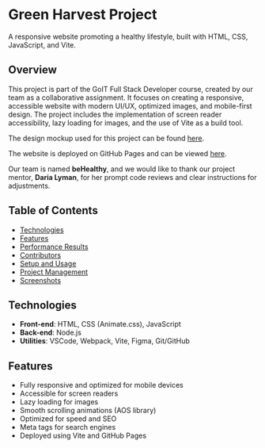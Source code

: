 # Green Harvest Project

A responsive website promoting a healthy lifestyle, built with HTML, CSS, JavaScript, and Vite.

## Overview
This project is part of the GoIT Full Stack Developer course, created by our team as a collaborative assignment. It focuses on creating a responsive, accessible website with modern UI/UX, optimized images, and mobile-first design. The project includes the implementation of screen reader accessibility, lazy loading for images, and the use of Vite as a build tool.

The design mockup used for this project can be found [here](https://www.figma.com/design/ObvvH4JjCuw8gBzYmiLIII).

The website is deployed on GitHub Pages and can be viewed [here]([https://your-github-pages-link](https://mafsida.github.io/green-harvest-team-project/)).

Our team is named **beHealthy**, and we would like to thank our project mentor, **Daria Lyman**, for her prompt code reviews and clear instructions for adjustments.

## Table of Contents
- [Technologies](#technologies)
- [Features](#features)
- [Performance Results](#performance-results)
- [Contributors](#contributors)
- [Setup and Usage](#setup-and-usage)
- [Project Management](#project-management)
- [Screenshots](#screenshots)

## Technologies
- **Front-end**: HTML, CSS (Animate.css), JavaScript
- **Back-end**: Node.js
- **Utilities**: VSCode, Webpack, Vite, Figma, Git/GitHub

## Features
- Fully responsive and optimized for mobile devices
- Accessible for screen readers
- Lazy loading for images
- Smooth scrolling animations (AOS library)
- Optimized for speed and SEO
- Meta tags for search engines
- Deployed using Vite and GitHub Pages
